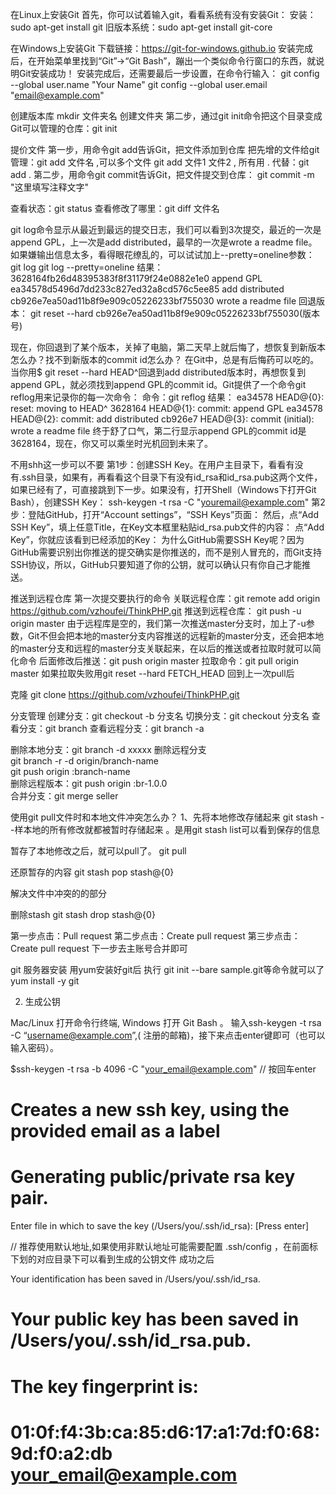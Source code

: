 在Linux上安装Git
首先，你可以试着输入git，看看系统有没有安装Git：
安装：sudo apt-get install git
旧版本系统：sudo apt-get install git-core


在Windows上安装Git
下载链接：https://git-for-windows.github.io
安装完成后，在开始菜单里找到“Git”->“Git Bash”，蹦出一个类似命令行窗口的东西，就说明Git安装成功！
安装完成后，还需要最后一步设置，在命令行输入：
git config --global user.name "Your Name"
git config --global user.email "email@example.com"


创建版本库
mkdir 文件夹名   创建文件夹
第二步，通过git init命令把这个目录变成Git可以管理的仓库：git init

提价文件
第一步，用命令git add告诉Git，把文件添加到仓库
把先增的文件给git管理：git add 文件名 ,可以多个文件 git add 文件1 文件2 , 所有用 . 代替：git add .
第二步，用命令git commit告诉Git，把文件提交到仓库：
git commit -m "这里填写注释文字"

查看状态：git status
查看修改了哪里：git diff 文件名

git log命令显示从最近到最远的提交日志，我们可以看到3次提交，最近的一次是append GPL，上一次是add distributed，最早的一次是wrote a readme file。
如果嫌输出信息太多，看得眼花缭乱的，可以试试加上--pretty=oneline参数：
git log
git log --pretty=oneline
结果：
3628164fb26d48395383f8f31179f24e0882e1e0 append GPL
ea34578d5496d7dd233c827ed32a8cd576c5ee85 add distributed
cb926e7ea50ad11b8f9e909c05226233bf755030 wrote a readme file
回退版本： git reset --hard cb926e7ea50ad11b8f9e909c05226233bf755030(版本号)

现在，你回退到了某个版本，关掉了电脑，第二天早上就后悔了，想恢复到新版本怎么办？找不到新版本的commit id怎么办？
在Git中，总是有后悔药可以吃的。当你用$ git reset --hard HEAD^回退到add distributed版本时，再想恢复到append GPL，就必须找到append GPL的commit id。Git提供了一个命令git reflog用来记录你的每一次命令：
 命令：git reflog
 结果：
 ea34578 HEAD@{0}: reset: moving to HEAD^
3628164 HEAD@{1}: commit: append GPL
ea34578 HEAD@{2}: commit: add distributed
cb926e7 HEAD@{3}: commit (initial): wrote a readme file
终于舒了口气，第二行显示append GPL的commit id是3628164，现在，你又可以乘坐时光机回到未来了。


不用shh这一步可以不要
第1步：创建SSH Key。在用户主目录下，看看有没有.ssh目录，如果有，再看看这个目录下有没有id_rsa和id_rsa.pub这两个文件，如果已经有了，可直接跳到下一步。如果没有，打开Shell（Windows下打开Git Bash），创建SSH Key：
ssh-keygen -t rsa -C "youremail@example.com"
第2步：登陆GitHub，打开“Account settings”，“SSH Keys”页面：
然后，点“Add SSH Key”，填上任意Title，在Key文本框里粘贴id_rsa.pub文件的内容：
点“Add Key”，你就应该看到已经添加的Key：
为什么GitHub需要SSH Key呢？因为GitHub需要识别出你推送的提交确实是你推送的，而不是别人冒充的，而Git支持SSH协议，所以，GitHub只要知道了你的公钥，就可以确认只有你自己才能推送。



推送到远程仓库
第一次提交要执行的命令 关联远程仓库：git remote add origin https://github.com/vzhoufei/ThinkPHP.git
推送到远程仓库： git push -u origin master
由于远程库是空的，我们第一次推送master分支时，加上了-u参数，Git不但会把本地的master分支内容推送的远程新的master分支，还会把本地的master分支和远程的master分支关联起来，在以后的推送或者拉取时就可以简化命令
后面修改后推送：git push origin master
拉取命令：git pull origin master 如果拉取失败用git reset --hard FETCH_HEAD 回到上一次pull后


克隆
git clone  https://github.com/vzhoufei/ThinkPHP.git

分支管理
创建分支：git checkout -b 分支名
切换分支：git checkout 分支名
查看分支：git branch
查看远程分支：git branch -a

删除本地分支：git branch -d xxxxx
删除远程分支  
git branch -r -d origin/branch-name  
git push origin :branch-name  
删除远程版本：git push origin :br-1.0.0  
合并分支：git merge seller



使用git pull文件时和本地文件冲突怎么办？
1、先将本地修改存储起来
git stash  --样本地的所有修改就都被暂时存储起来 。是用git stash list可以看到保存的信息

暂存了本地修改之后，就可以pull了。
git pull

还原暂存的内容
git stash pop stash@{0}

解决文件中冲突的的部分

删除stash
git stash drop stash@{0}  





第一步点击：Pull request
第二步点击：Create pull request
第三步点击：Create pull request
下一步去主账号合并即可







git 服务器安装  用yum安装好git后 执行 git init --bare sample.git等命令就可以了
yum install -y git

2. 生成公钥

Mac/Linux 打开命令行终端, Windows 打开 Git Bash 。 输入ssh-keygen -t rsa -C “username@example.com”,( 注册的邮箱)，接下来点击enter键即可（也可以输入密码）。

$ssh-keygen -t rsa -b 4096 -C "your_email@example.com"            // 按回车enter
# Creates a new ssh key, using the provided email as a label
# Generating public/private rsa key pair.
Enter file in which to save the key (/Users/you/.ssh/id_rsa): [Press enter]  

// 推荐使用默认地址,如果使用非默认地址可能需要配置 .ssh/config ，在前面标下划的对应目录下可以看到生成的公钥文件
成功之后

Your identification has been saved in /Users/you/.ssh/id_rsa.
# Your public key has been saved in /Users/you/.ssh/id_rsa.pub.
# The key fingerprint is:
# 01:0f:f4:3b:ca:85:d6:17:a1:7d:f0:68:9d:f0:a2:db your_email@example.com








